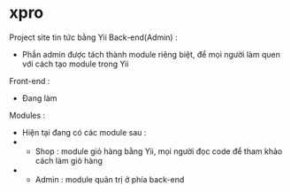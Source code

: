 xpro
====

Project site tin tức bằng Yii 
 Back-end(Admin) : 
 - Phần admin được tách thành module riêng biệt, để mọi người làm quen với cách tạo module trong Yii
 
 Front-end : 
- Đang làm

Modules : 
- Hiện tại đang có các module sau :
- + Shop : module giỏ hàng bằng Yii, mọi người đọc code để tham khảo cách làm giỏ hàng
- + Admin : module quản trị ở phía back-end
